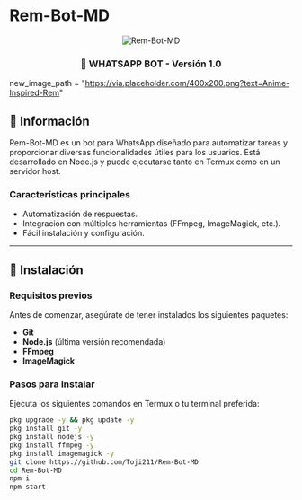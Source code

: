 
# Rem-Bot-MD

<p align="center">
    <img src="https://via.placeholder.com/400x200.png?text=Rem-Bot-MD" alt="Rem-Bot-MD" style="max-width:100%;">
</p>

<h3 align="center">🤖 WHATSAPP BOT - Versión 1.0</h3>


new_image_path = "https://via.placeholder.com/400x200.png?text=Anime-Inspired-Rem"

## 📝 Información
Rem-Bot-MD es un bot para WhatsApp diseñado para automatizar tareas y proporcionar diversas funcionalidades útiles para los usuarios. 
Está desarrollado en Node.js y puede ejecutarse tanto en Termux como en un servidor host.

### Características principales
- Automatización de respuestas.
- Integración con múltiples herramientas (FFmpeg, ImageMagick, etc.).
- Fácil instalación y configuración.

---

## 🚀 Instalación

### Requisitos previos
Antes de comenzar, asegúrate de tener instalados los siguientes paquetes:
- **Git**
- **Node.js** (última versión recomendada)
- **FFmpeg**
- **ImageMagick**

### Pasos para instalar
Ejecuta los siguientes comandos en Termux o tu terminal preferida:

```bash
pkg upgrade -y && pkg update -y
pkg install git -y
pkg install nodejs -y
pkg install ffmpeg -y
pkg install imagemagick -y
git clone https://github.com/Toji211/Rem-Bot-MD
cd Rem-Bot-MD
npm i
npm start


